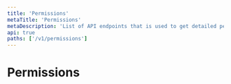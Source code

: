 ```yaml
---
title: 'Permissions'
metaTitle: 'Permissions'
metaDescription: 'List of API endpoints that is used to get detailed permissions for different components'
api: true
paths: ['/v1/permissions']
---
```


# Permissions
